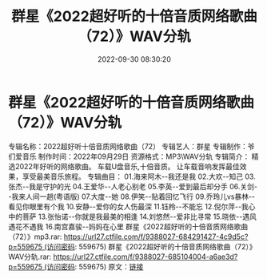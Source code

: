 ﻿---
title: 群星《2022超好听的十倍音质网络歌曲（72）》WAV分轨
date: 2022-09-30 08:30:20
categories: WAV车载音乐、镜像
tags: 华语中文
---
# 群星《2022超好听的十倍音质网络歌曲（72）》WAV分轨

专辑名称：2022超好听十倍音质网络歌曲（72）
专辑艺人：群星
专辑制作：爷们爱音乐
制作时间：2022年09月29日
资源格式：MP3\WAV分轨
专辑简介：
精选2022年好听的网络歌曲。
车载U盘音乐,十倍音质。
让车载音响发挥最佳效果，享受最美音乐旅程。
专辑曲目：
01.海来阿木--我还是我
02.大欢--知己
03.张杰--我是守护的光
04.王爱华--人老心别老
05.李英--爱到最后却分手
06.关剑--我来人间一趟(粤语版)
07.大度--她
08.伊笑--贴着回忆飞行
09.乔玲儿vs暴林--看见你眼里有个我
10.安静--爱你的女人伤最深
11.钰柃--不能忘
12.倪尔萍--我心中的菩萨
13.张怡诺--你就是我最美的相逢
14.刘悠然--爱非比寻常
15.晓依--遇风遇花不遇我
16.南宫嘉骏--妈妈在心里
群星《2022超好听的十倍音质网络歌曲（72）》mp3.rar: https://url27.ctfile.com/f/9388027-684291427-4c9d5c?p=559675 (访问密码:
559675)
群星《2022超好听的十倍音质网络歌曲（72）》WAV分轨.rar: https://url27.ctfile.com/f/9388027-685104004-a6ae3d?p=559675 (访问密码:
559675)
原文：[链接](https://blog.sina.com.cn/s/blog_1647c7e7601030zoi.html)